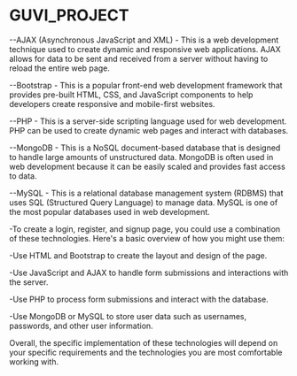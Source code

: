 # GUVI_PROJECT

--AJAX (Asynchronous JavaScript and XML) - This is a web development technique used to create dynamic and responsive web applications. AJAX allows for data to be sent and received from a server without having to reload the entire web page.

--Bootstrap - This is a popular front-end web development framework that provides pre-built HTML, CSS, and JavaScript components to help developers create responsive and mobile-first websites.

--PHP - This is a server-side scripting language used for web development. PHP can be used to create dynamic web pages and interact with databases.

--MongoDB - This is a NoSQL document-based database that is designed to handle large amounts of unstructured data. MongoDB is often used in web development because it can be easily scaled and provides fast access to data.

--MySQL - This is a relational database management system (RDBMS) that uses SQL (Structured Query Language) to manage data. MySQL is one of the most popular databases used in web development.

-To create a login, register, and signup page, you could use a combination of these technologies. Here's a basic overview of how you might use them:

-Use HTML and Bootstrap to create the layout and design of the page.

-Use JavaScript and AJAX to handle form submissions and interactions with the server.

-Use PHP to process form submissions and interact with the database.

-Use MongoDB or MySQL to store user data such as usernames, passwords, and other user information.

Overall, the specific implementation of these technologies will depend on your specific requirements and the technologies you are most comfortable working with.
